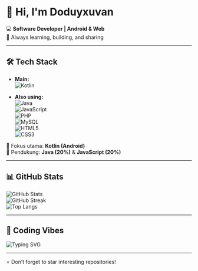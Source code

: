 # 👋 Hi, I'm Doduyxuvan  

💻 **Software Developer | Android & Web**  
🚀 Always learning, building, and sharing  

---

## 🛠️ Tech Stack  
- **Main:**  
  ![Kotlin](https://img.shields.io/badge/Kotlin-0095D5?logo=kotlin&logoColor=white&style=for-the-badge)  

- **Also using:**  
  ![Java](https://img.shields.io/badge/Java-ED8B00?logo=openjdk&logoColor=white&style=for-the-badge)  
  ![JavaScript](https://img.shields.io/badge/JavaScript-323330?logo=javascript&logoColor=F7DF1E&style=for-the-badge)  
  ![PHP](https://img.shields.io/badge/PHP-777BB4?logo=php&logoColor=white&style=for-the-badge)  
  ![MySQL](https://img.shields.io/badge/MySQL-4479A1?logo=mysql&logoColor=white&style=for-the-badge)  
  ![HTML5](https://img.shields.io/badge/HTML5-E34F26?logo=html5&logoColor=white&style=for-the-badge)  
  ![CSS3](https://img.shields.io/badge/CSS3-1572B6?logo=css3&logoColor=white&style=for-the-badge)  

📝 Fokus utama: **Kotlin (Android)**  
🔹 Pendukung: **Java (20%)** & **JavaScript (20%)**  

---

## 📊 GitHub Stats  
![GitHub Stats](https://github-readme-stats.vercel.app/api?username=Doduyxuvan&show_icons=true&theme=radical)  
![GitHub Streak](https://github-readme-streak-stats.herokuapp.com?user=Doduyxuvan&theme=radical&hide_border=false)  
![Top Langs](https://github-readme-stats.vercel.app/api/top-langs/?username=Doduyxuvan&layout=compact&theme=radical&langs_count=6&hide=css,html)  

---

## 🎨 Coding Vibes  
![Typing SVG](https://readme-typing-svg.herokuapp.com?size=25&duration=4000&color=00FF00&lines=Hello,+I'm+Doduyxuvan;Software+Developer;Android+%7C+Web+Enthusiast;Always+Learning+%26+Sharing)  

---

⭐ Don’t forget to star interesting repositories!  
